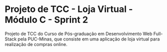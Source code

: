 # Projeto de TCC - Loja Virtual - Módulo C - Sprint 2
Projeto de TCC do Curso  de Pós-graduação em Desenvolvimento Web Full-Stack pela PUC-Minas, que consiste em uma aplicação de loja virtual para realização de compras online.
